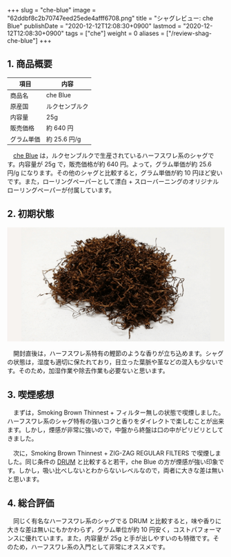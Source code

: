 +++
slug = "che-blue"
image = "62ddbf8c2b70747eed25ede4afff6708.png"
title = "シャグレビュー: che Blue"
publishDate = "2020-12-12T12:08:30+0900"
lastmod = "2020-12-12T12:08:30+0900"
tags = ["che"]
weight = 0
aliases = ["/review-shag-che-blue"]
+++

## 1. 商品概要

| 項目 | 内容 |
|---|---|
| 商品名 | che Blue |
| 原産国 | ルクセンブルク |
| 内容量 | 25g |
| 販売価格 | 約 640 円 |
| グラム単価 | 約 25.6 円/g |

　[che Blue](https://rpx.a8.net/svt/ejp?a8mat=3BDYDP+AUKDMA+2HOM+BWGDT&rakuten=y&a8ejpredirect=https%3A%2F%2Fhb.afl.rakuten.co.jp%2Fhgc%2Fg00pq7a4.2bo11488.g00pq7a4.2bo12d31%2Fa20052522171_3BDYDP_AUKDMA_2HOM_BWGDT%3Fpc%3Dhttps%253A%252F%252Fitem.rakuten.co.jp%252Fplaza%252F10014746-114%252F%26m%3Dhttp%253A%252F%252Fm.rakuten.co.jp%252Fplaza%252Fi%252F10017625%252F) は，ルクセンブルクで生産されているハーフスワレ系のシャグです。内容量が 25g で，販売価格が約 640 円。よって，グラム単価が約 25.6 円/g になります。その他のシャグと比較すると，グラム単価が約 10 円ほど安いです。また，ローリングペーパーとして漂白 + スローバーニングのオリジナルローリングペーパーが付属しています。

## 2. 初期状態

![che Blue](a16203e702c297787814687132ddf9f5.png)

　開封直後は，ハーフスワレ系特有の鰹節のような香りが立ち込めます。シャグの状態は，湿度も適切に保たれており，目立った葉脈や茎などの混入も少ないです。そのため，加湿作業や除去作業も必要ないと思います。

## 3. 喫煙感想

　まずは，Smoking Brown Thinnest + フィルター無しの状態で喫煙しました。ハーフスワレ系のシャグ特有の強いコクと香りをダイレクトで楽しむことが出来ます。しかし，煙感が非常に強いので，中盤から終盤は口の中がピリピリとしてきました。

　次に，Smoking Brown Thinnest + ZIG-ZAG REGULAR FILTERS で喫煙しました。同じ条件の [DRUM](https://rpx.a8.net/svt/ejp?a8mat=3BDYDP+AUKDMA+2HOM+BWGDT&rakuten=y&a8ejpredirect=https%3A%2F%2Fhb.afl.rakuten.co.jp%2Fhgc%2Fg00pq7a4.2bo11488.g00pq7a4.2bo12d31%2Fa20052522171_3BDYDP_AUKDMA_2HOM_BWGDT%3Fpc%3Dhttps%253A%252F%252Fitem.rakuten.co.jp%252Fplaza%252F10014953%252F%26m%3Dhttp%253A%252F%252Fm.rakuten.co.jp%252Fplaza%252Fi%252F10014953%252F) と比較すると若干，che Blue の方が煙感が強い印象です。しかし，吸い比べしないとわからないレベルなので，両者に大きな差は無いと思います。

## 4. 総合評価

　同じく有名なハーフスワレ系のシャグでる DRUM と比較すると，味や香りに大きな差は無いにもかかわらず，グラム単位が約 10 円安く，コストパフォーマンスに優れています。また，内容量が 25g と手が出しやすいのも特徴です。そのため，ハーフスワレ系の入門として非常にオススメです。